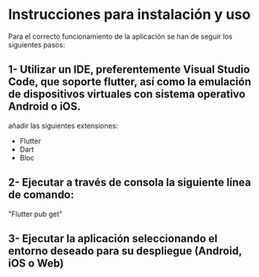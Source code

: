 # Instrucciones para instalación y uso

Para el correcto funcionamiento de la aplicación se han de seguir los siguientes pasos:

## 1- Utilizar un IDE, preferentemente Visual Studio Code, que soporte flutter, así como la emulación de dispositivos virtuales con sistema operativo Android o iOS.
añadir las siguientes extensiones:

- Flutter
- Dart
- Bloc

## 2- Ejecutar a través de consola la siguiente línea de comando:

"Flutter pub get"

## 3- Ejecutar la aplicación seleccionando el entorno deseado para su despliegue (Android, iOS o Web)
